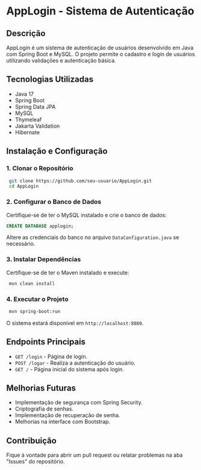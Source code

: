 # AppLogin - Sistema de Autenticação

## Descrição
AppLogin é um sistema de autenticação de usuários desenvolvido em Java com Spring Boot e MySQL. O projeto permite o cadastro e login de usuários utilizando validações e autenticação básica.

## Tecnologias Utilizadas
- Java 17
- Spring Boot
- Spring Data JPA
- MySQL
- Thymeleaf
- Jakarta Validation
- Hibernate

## Instalação e Configuração

### 1. Clonar o Repositório
```sh
 git clone https://github.com/seu-usuario/AppLogin.git
 cd AppLogin
```

### 2. Configurar o Banco de Dados
Certifique-se de ter o MySQL instalado e crie o banco de dados:
```sql
CREATE DATABASE applogin;
```
Altere as credenciais do banco no arquivo `DataConfiguration.java` se necessário.

### 3. Instalar Dependências
Certifique-se de ter o Maven instalado e execute:
```sh
 mvn clean install
```

### 4. Executar o Projeto
```sh
 mvn spring-boot:run
```
O sistema estará disponível em `http://localhost:8080`.

## Endpoints Principais
- `GET /login` - Página de login.
- `POST /logar` - Realiza a autenticação do usuário.
- `GET /` - Página inicial do sistema após login.

## Melhorias Futuras
- Implementação de segurança com Spring Security.
- Criptografia de senhas.
- Implementação de recuperação de senha.
- Melhorias na interface com Bootstrap.

## Contribuição
Fique à vontade para abrir um pull request ou relatar problemas na aba "Issues" do repositório.

